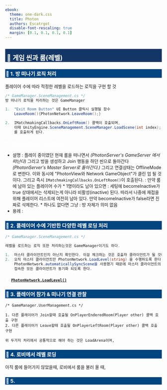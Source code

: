 ```yaml
---
ebook:
  theme: one-dark.css
  title: Photon
  authors: Escatrgot
  disable-font-rescaling: true
  margin: [0.1, 0.1, 0.1, 0.1]
---
```

<style>
        h2:not(.tit) { border-top: 12px solid #143666; border-left: 5px solid #143666; border-right: 5px solid #143666; background-color: #143666; color: #FFF !important; font-weight: bold;}

    h3:not(.tit) { border-top: 3px solid #004480; border: 2px solid #004480; background-color: #004480; color: #FFF !important;}


    h4:not(.tit) { font-weight: bold; color: #FFF !important; }

    summary { cursor:pointer; font-weight:bold; color : #0F0 !important;}

    .red{color: #d93d3d;}
    .darkred{color: #470909;}
    .orange{color: #cf6d1d;}
    .yellow{color: #DD3;}
    .green{color: #25ba00;}
    .blue{color: #169ae0;}
    .pink{color: #d10fd1;}
    .dim{color : #666666;}
    .lime{color : #addb40;}
    
    .container {
        display : flex; 
        flex-direction:row;
        align-items:center;
    }
    .item {
        margin-right:2%;
    }

    @media screen and (min-width:1001px){
        .container {
            width: 90%;
            flex-wrap : nowrap;
            justify-content:center;
        }
    }
    
    @media screen and (max-width:1000px){
        .container {
            width: 98%;
            flex-wrap : nowrap;
            justify-content:center;
        }
    }
    
    @media screen and (max-width:799px){
        .container {
            justify-content:left;
            flex-wrap : wrap;
        }
    }

</style>

## 🔄 게임 씬과 룸(레벨)

### 📄 1. 방 떠나기 로직 처리
플레이어 수에 따라 적정한 레벨을 로드하는 로직을 구현 할 것

```cs
/* GameManager.SceneManagement.cs */
방 떠나기 로직을 처리하는 것은 GameManager

1.  "Exit Room Button" UI Button 클릭시 실행될 함수
    LeaveRoom(){PhotonNetwork.LeaveRoom();}

2.  IMatchmakingCallbacks.OnLeftRoom() 콜백이 호출되며, 
    이때 UnityEngine.SceneManagement.SceneManager.LoadScene(int index);
    를 호출하게 된다.

```

#### 1). `PhotonNetwork.LeaveRoom()`

  * 설명 
    :   플레이 중이였던 현재 룸을 떠나면서 *(PhotonServer's GameServer 에서 떠난다)*
        그리고 방을 생성하고 Join 행동을 하던 씬으로 돌아간다 *(PhotonServer's Master Server로 돌아간다.)*
        그리고 연결상태는 OfflineMode로 변한다. 이와 동시에 "PhotonView와 Network GameObject"가 클린 업 될 것이다.
        그리고 즉시 `IMatchmakingCallbacks.OnLeftRoom()`이 호출된다.
    : 만약 룸에 남아 있는 플레이어 수가
        * 1명이라도 남아 있으면 : 세팅에 becomeInactive가 true 상태에서는 
            삭제되는게 아니라 비활성(inactive) 된다.
            따라서 나중에 재접을 위해 플레이어 리스트에 여전히 남아 있다.
            만약 becomeInactive가 false라면 진짜로 삭제한다.
        * 하나도 없다면 그냥 : 방 자체가 의미 없음
  * 용례
    :   

### 📄 2. 플레이어 수에 기반한 다양한 레벨 로딩 처리

```cs
/* GameManager.SceneManagement.cs */

레벨을 로드하는 로직 또한 처리하는것은 GameManager이기도 하다.

1.  마스터 클라이언트인지 아닌지 확인한다. 이걸 체크하는 것은 호출자 클라이언트가 될 것이다. 
2.  오직 마스터 클라이언트만 PhotonNetwork.LoadLevel(string) 을 수행하도록 한다.
    PhotonNetwork.automaticallySyncScene을 사용했기 때문에 마스터 클라이언트의 씬을 
    접속한 모든 클라이언트가 동기화 되도록 한다.

```

#### 1). [`PhotonNetwork.LoadLevel()`](https://doc-api.photonengine.com/en/pun/current/class_photon_1_1_pun_1_1_photon_network.html#aedba3c40295e3684fedc64acf678a5cd)

### 📄 3. 플레이어 참가 & 떠나기 연결 관찰

```
/* GameManager.UserManagement.cs */

1. 다른 플레이어가 Join할때 호출될 OnPlayerEnderedRoom(Player other) 콜백 호출 구현
2. 다른 플레이어가 Leave할때 호출될 OnPlayerLeftRoom(Player other) 콜백 호출 구현

위 두가지 처리에서 공통적으로 해야 하는 것은 LoadArena이며, 

```

### 📄 4. 로비에서 레벨 로딩

아직 룸에 들어가지 않았을때, 로비에서 룸을 불러 올 때,

### 📄 5. 
